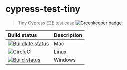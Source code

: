# cypress-test-tiny

> Tiny Cypress E2E test case [![Greenkeeper badge](https://badges.greenkeeper.io/cypress-io/cypress-test-tiny.svg)](https://greenkeeper.io/)

Build status | Description
:--- | :---
[![Buildkite status](https://badge.buildkite.com/92a6cb692df44e8ab1f5ba77e75aae920042353955a19d5389.svg)](https://buildkite.com/cypress-io/cypress-test-tiny) | Mac
[![CircleCI](https://circleci.com/gh/cypress-io/cypress-test-tiny.svg?style=svg)](https://circleci.com/gh/cypress-io/cypress-test-tiny) | Linux
[![Build status](https://ci.appveyor.com/api/projects/status/bpwo4jpue61xsbi5?svg=true)](https://ci.appveyor.com/project/cypress-io/cypress-test-tiny) | Windows
